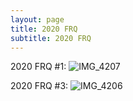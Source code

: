 ```yaml
---
layout: page
title: 2020 FRQ 
subtitle: 2020 FRQ
---
```


2020 FRQ #1: 
![IMG_4207](https://user-images.githubusercontent.com/40574565/166405244-5a779845-07ba-43bb-9d2a-1d7f8e67374b.JPG)

2020 FRQ #3: 
![IMG_4206](https://user-images.githubusercontent.com/40574565/166405245-1c772ab0-0175-482f-8130-3f99ef7912da.JPG)



